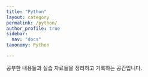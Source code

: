 ```yaml
---
title: "Python"
layout: category
permalink: /python/
author_profile: true
sidebar:
  nav: "docs"
taxonomy: Python

---
```


공부한 내용들과 실습 자료들을 정리하고 기록하는 공간입니다.  



